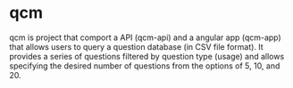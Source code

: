# qcm
qcm is project that comport a API (qcm-api) and a angular app (qcm-app) that allows users to query a question database (in CSV file format). It provides a series of questions filtered by question type (usage) and allows specifying the desired number of questions from the options of 5, 10, and 20.
